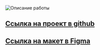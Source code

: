 <img src="<%=require('./src/images/readmi.jpg')%>" alt="Описание работы">

## [Ссылка на проект в github](https://1qqoo.github.io/mesto/)

## [Ссылка на макет в Figma](https://www.figma.com/file/2cn9N9jSkmxD84oJik7xL7/JavaScript.-Sprint-4?node-id=0%3A1)
